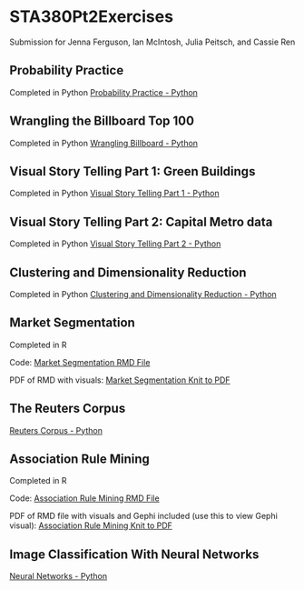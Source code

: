# STA380Pt2Exercises
Submission for Jenna Ferguson, Ian McIntosh, Julia Peitsch, and Cassie Ren
## Probability Practice
Completed in Python
[Probability Practice - Python](https://github.com/cren05237/STA380Pt2Exercises/blob/main/Final.ipynb#Probability-Practice)

## Wrangling the Billboard Top 100
Completed in Python
[Wrangling Billboard - Python](https://github.com/cren05237/STA380Pt2Exercises/blob/main/Final.ipynb#wrangling-the-billboard-top-100)


## Visual Story Telling Part 1: Green Buildings
Completed in Python
[Visual Story Telling Part 1 - Python](https://github.com/cren05237/STA380Pt2Exercises/blob/main/Final.ipynb#visual-story-telling-part-1:-green-buildings)

## Visual Story Telling Part 2: Capital Metro data
Completed in Python
[Visual Story Telling Part 2 - Python](https://github.com/cren05237/STA380Pt2Exercises/blob/main/Final.ipynb#visual-story-telling-part-2:-capital-metro-data)

## Clustering and Dimensionality Reduction
Completed in Python
[Clustering and Dimensionality Reduction - Python](https://github.com/cren05237/STA380Pt2Exercises/blob/main/Final.ipynb#clustering-and-dimensionality-reduction)

## Market Segmentation
Completed in R

Code: [Market Segmentation RMD File](https://github.com/cren05237/STA380Pt2Exercises/blob/main/Market%20Segmentation.Rmd)


PDF of RMD with visuals: [Market Segmentation Knit to PDF](https://github.com/cren05237/STA380Pt2Exercises/blob/main/Market%20Segmentation.pdf) 

## The Reuters Corpus

[Reuters Corpus - Python](https://github.com/cren05237/STA380Pt2Exercises/blob/main/Final.ipynb#the-reuters-corpus)

## Association Rule Mining
Completed in R 

Code: [Association Rule Mining RMD File](https://github.com/cren05237/STA380Pt2Exercises/blob/main/Association%20Rule%20Mining.Rmd) 


PDF of RMD file with visuals and Gephi included (use this to view Gephi visual): [Association Rule Mining Knit to PDF](https://github.com/cren05237/STA380Pt2Exercises/blob/main/Association-Rule-Mining.pdf) 


## Image Classification With Neural Networks

[Neural Networks - Python](https://github.com/cren05237/STA380Pt2Exercises/blob/main/Final.ipynb#image-classification-with-neural-networks)
